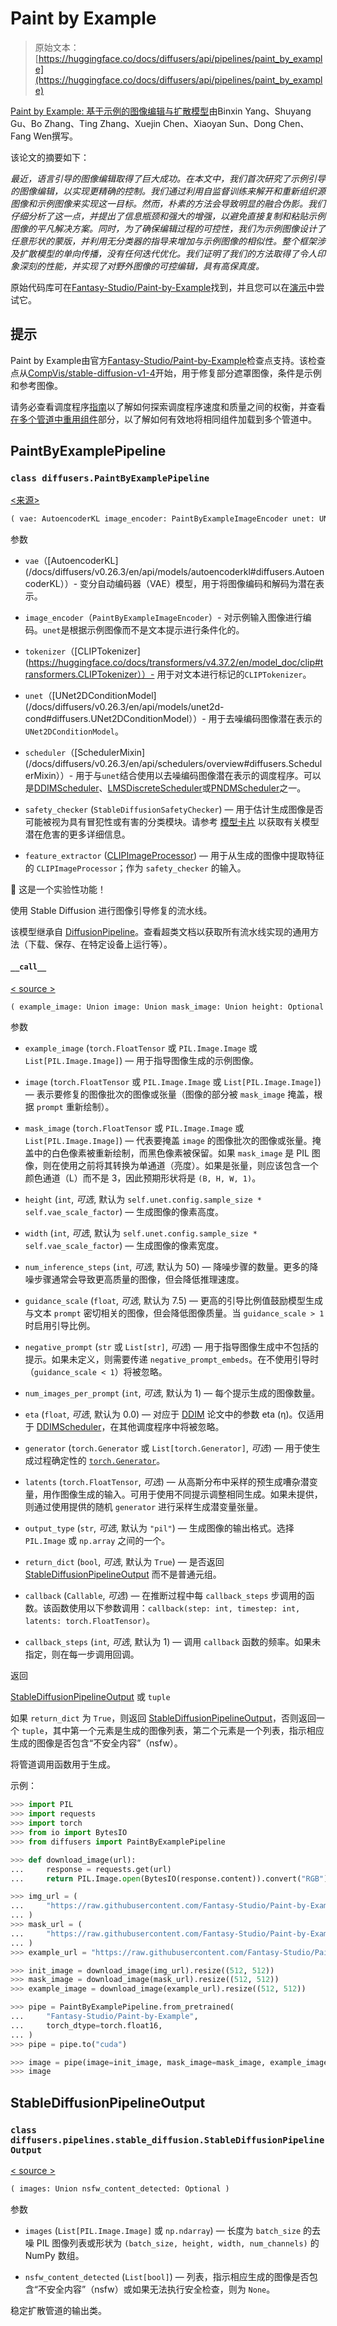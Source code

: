 # Paint by Example

> 原始文本：[https://huggingface.co/docs/diffusers/api/pipelines/paint_by_example](https://huggingface.co/docs/diffusers/api/pipelines/paint_by_example)

[Paint by Example: 基于示例的图像编辑与扩散模型](https://huggingface.co/papers/2211.13227)由Binxin Yang、Shuyang Gu、Bo Zhang、Ting Zhang、Xuejin Chen、Xiaoyan Sun、Dong Chen、Fang Wen撰写。

该论文的摘要如下：

*最近，语言引导的图像编辑取得了巨大成功。在本文中，我们首次研究了示例引导的图像编辑，以实现更精确的控制。我们通过利用自监督训练来解开和重新组织源图像和示例图像来实现这一目标。然而，朴素的方法会导致明显的融合伪影。我们仔细分析了这一点，并提出了信息瓶颈和强大的增强，以避免直接复制和粘贴示例图像的平凡解决方案。同时，为了确保编辑过程的可控性，我们为示例图像设计了任意形状的蒙版，并利用无分类器的指导来增加与示例图像的相似性。整个框架涉及扩散模型的单向传播，没有任何迭代优化。我们证明了我们的方法取得了令人印象深刻的性能，并实现了对野外图像的可控编辑，具有高保真度。*

原始代码库可在[Fantasy-Studio/Paint-by-Example](https://github.com/Fantasy-Studio/Paint-by-Example)找到，并且您可以在[演示](https://huggingface.co/spaces/Fantasy-Studio/Paint-by-Example)中尝试它。

## 提示

Paint by Example由官方[Fantasy-Studio/Paint-by-Example](https://huggingface.co/Fantasy-Studio/Paint-by-Example)检查点支持。该检查点从[CompVis/stable-diffusion-v1-4](https://huggingface.co/CompVis/stable-diffusion-v1-4)开始，用于修复部分遮罩图像，条件是示例和参考图像。

请务必查看调度程序[指南](../../using-diffusers/schedulers)以了解如何探索调度程序速度和质量之间的权衡，并查看[在多个管道中重用组件](../../using-diffusers/loading#reuse-components-across-pipelines)部分，以了解如何有效地将相同组件加载到多个管道中。

## PaintByExamplePipeline

### `class diffusers.PaintByExamplePipeline`

[<来源>](https://github.com/huggingface/diffusers/blob/v0.26.3/src/diffusers/pipelines/paint_by_example/pipeline_paint_by_example.py#L151)

```py
( vae: AutoencoderKL image_encoder: PaintByExampleImageEncoder unet: UNet2DConditionModel scheduler: Union safety_checker: StableDiffusionSafetyChecker feature_extractor: CLIPImageProcessor requires_safety_checker: bool = False )
```

参数

+   `vae`（[AutoencoderKL](/docs/diffusers/v0.26.3/en/api/models/autoencoderkl#diffusers.AutoencoderKL））- 变分自动编码器（VAE）模型，用于将图像编码和解码为潜在表示。

+   `image_encoder`（`PaintByExampleImageEncoder`）- 对示例输入图像进行编码。`unet`是根据示例图像而不是文本提示进行条件化的。

+   `tokenizer`（[CLIPTokenizer](https://huggingface.co/docs/transformers/v4.37.2/en/model_doc/clip#transformers.CLIPTokenizer））- 用于对文本进行标记的`CLIPTokenizer`。

+   `unet`（[UNet2DConditionModel](/docs/diffusers/v0.26.3/en/api/models/unet2d-cond#diffusers.UNet2DConditionModel））- 用于去噪编码图像潜在表示的`UNet2DConditionModel`。

+   `scheduler`（[SchedulerMixin](/docs/diffusers/v0.26.3/en/api/schedulers/overview#diffusers.SchedulerMixin））- 用于与`unet`结合使用以去噪编码图像潜在表示的调度程序。可以是[DDIMScheduler](/docs/diffusers/v0.26.3/en/api/schedulers/ddim#diffusers.DDIMScheduler)、[LMSDiscreteScheduler](/docs/diffusers/v0.26.3/en/api/schedulers/lms_discrete#diffusers.LMSDiscreteScheduler)或[PNDMScheduler](/docs/diffusers/v0.26.3/en/api/schedulers/pndm#diffusers.PNDMScheduler)之一。

+   `safety_checker` (`StableDiffusionSafetyChecker`) — 用于估计生成图像是否可能被视为具有冒犯性或有害的分类模块。请参考 [模型卡片](https://huggingface.co/runwayml/stable-diffusion-v1-5) 以获取有关模型潜在危害的更多详细信息。

+   `feature_extractor` ([CLIPImageProcessor](https://huggingface.co/docs/transformers/v4.37.2/en/model_doc/clip#transformers.CLIPImageProcessor)) — 用于从生成的图像中提取特征的 `CLIPImageProcessor`；作为 `safety_checker` 的输入。

🧪 这是一个实验性功能！

使用 Stable Diffusion 进行图像引导修复的流水线。

该模型继承自 [DiffusionPipeline](/docs/diffusers/v0.26.3/en/api/pipelines/overview#diffusers.DiffusionPipeline)。查看超类文档以获取所有流水线实现的通用方法（下载、保存、在特定设备上运行等）。

#### `__call__`

[< source >](https://github.com/huggingface/diffusers/blob/v0.26.3/src/diffusers/pipelines/paint_by_example/pipeline_paint_by_example.py#L388)

```py
( example_image: Union image: Union mask_image: Union height: Optional = None width: Optional = None num_inference_steps: int = 50 guidance_scale: float = 5.0 negative_prompt: Union = None num_images_per_prompt: Optional = 1 eta: float = 0.0 generator: Union = None latents: Optional = None output_type: Optional = 'pil' return_dict: bool = True callback: Optional = None callback_steps: int = 1 ) → export const metadata = 'undefined';StableDiffusionPipelineOutput or tuple
```

参数

+   `example_image` (`torch.FloatTensor` 或 `PIL.Image.Image` 或 `List[PIL.Image.Image]`) — 用于指导图像生成的示例图像。

+   `image` (`torch.FloatTensor` 或 `PIL.Image.Image` 或 `List[PIL.Image.Image]`) — 表示要修复的图像批次的图像或张量（图像的部分被 `mask_image` 掩盖，根据 `prompt` 重新绘制）。

+   `mask_image` (`torch.FloatTensor` 或 `PIL.Image.Image` 或 `List[PIL.Image.Image]`) — 代表要掩盖 `image` 的图像批次的图像或张量。掩盖中的白色像素被重新绘制，而黑色像素被保留。如果 `mask_image` 是 PIL 图像，则在使用之前将其转换为单通道（亮度）。如果是张量，则应该包含一个颜色通道（L）而不是 3，因此预期形状将是 `(B, H, W, 1)`。

+   `height` (`int`, *可选*, 默认为 `self.unet.config.sample_size * self.vae_scale_factor`) — 生成图像的像素高度。

+   `width` (`int`, *可选*, 默认为 `self.unet.config.sample_size * self.vae_scale_factor`) — 生成图像的像素宽度。

+   `num_inference_steps` (`int`, *可选*, 默认为 50) — 降噪步骤的数量。更多的降噪步骤通常会导致更高质量的图像，但会降低推理速度。

+   `guidance_scale` (`float`, *可选*, 默认为 7.5) — 更高的引导比例值鼓励模型生成与文本 `prompt` 密切相关的图像，但会降低图像质量。当 `guidance_scale > 1` 时启用引导比例。

+   `negative_prompt` (`str` 或 `List[str]`, *可选*) — 用于指导图像生成中不包括的提示。如果未定义，则需要传递 `negative_prompt_embeds`。在不使用引导时（`guidance_scale < 1`）将被忽略。

+   `num_images_per_prompt` (`int`, *可选*, 默认为 1) — 每个提示生成的图像数量。

+   `eta` (`float`, *可选*, 默认为 0.0) — 对应于 [DDIM](https://arxiv.org/abs/2010.02502) 论文中的参数 eta (η)。仅适用于 [DDIMScheduler](/docs/diffusers/v0.26.3/en/api/schedulers/ddim#diffusers.DDIMScheduler)，在其他调度程序中将被忽略。

+   `generator` (`torch.Generator` 或 `List[torch.Generator]`, *可选*) — 用于使生成过程确定性的 [`torch.Generator`](https://pytorch.org/docs/stable/generated/torch.Generator.html)。

+   `latents` (`torch.FloatTensor`, *可选*) — 从高斯分布中采样的预生成嘈杂潜变量，用作图像生成的输入。可用于使用不同提示调整相同生成。如果未提供，则通过使用提供的随机 `generator` 进行采样生成潜变量张量。

+   `output_type` (`str`, *可选*, 默认为 `"pil"`) — 生成图像的输出格式。选择 `PIL.Image` 或 `np.array` 之间的一个。

+   `return_dict` (`bool`, *可选*, 默认为 `True`) — 是否返回 [StableDiffusionPipelineOutput](/docs/diffusers/v0.26.3/en/api/pipelines/stable_diffusion/upscale#diffusers.pipelines.stable_diffusion.StableDiffusionPipelineOutput) 而不是普通元组。

+   `callback` (`Callable`, *可选*) — 在推断过程中每 `callback_steps` 步调用的函数。该函数使用以下参数调用：`callback(step: int, timestep: int, latents: torch.FloatTensor)`。

+   `callback_steps` (`int`, *可选*, 默认为 1) — 调用 `callback` 函数的频率。如果未指定，则在每一步调用回调。

返回

[StableDiffusionPipelineOutput](/docs/diffusers/v0.26.3/en/api/pipelines/stable_diffusion/upscale#diffusers.pipelines.stable_diffusion.StableDiffusionPipelineOutput) 或 `tuple`

如果 `return_dict` 为 `True`，则返回 [StableDiffusionPipelineOutput](/docs/diffusers/v0.26.3/en/api/pipelines/stable_diffusion/upscale#diffusers.pipelines.stable_diffusion.StableDiffusionPipelineOutput)，否则返回一个 `tuple`，其中第一个元素是生成的图像列表，第二个元素是一个列表，指示相应生成的图像是否包含“不安全内容”（nsfw）。

将管道调用函数用于生成。

示例：

```py
>>> import PIL
>>> import requests
>>> import torch
>>> from io import BytesIO
>>> from diffusers import PaintByExamplePipeline

>>> def download_image(url):
...     response = requests.get(url)
...     return PIL.Image.open(BytesIO(response.content)).convert("RGB")

>>> img_url = (
...     "https://raw.githubusercontent.com/Fantasy-Studio/Paint-by-Example/main/examples/image/example_1.png"
... )
>>> mask_url = (
...     "https://raw.githubusercontent.com/Fantasy-Studio/Paint-by-Example/main/examples/mask/example_1.png"
... )
>>> example_url = "https://raw.githubusercontent.com/Fantasy-Studio/Paint-by-Example/main/examples/reference/example_1.jpg"

>>> init_image = download_image(img_url).resize((512, 512))
>>> mask_image = download_image(mask_url).resize((512, 512))
>>> example_image = download_image(example_url).resize((512, 512))

>>> pipe = PaintByExamplePipeline.from_pretrained(
...     "Fantasy-Studio/Paint-by-Example",
...     torch_dtype=torch.float16,
... )
>>> pipe = pipe.to("cuda")

>>> image = pipe(image=init_image, mask_image=mask_image, example_image=example_image).images[0]
>>> image
```

## StableDiffusionPipelineOutput

### `class diffusers.pipelines.stable_diffusion.StableDiffusionPipelineOutput`

[< source >](https://github.com/huggingface/diffusers/blob/v0.26.3/src/diffusers/pipelines/stable_diffusion/pipeline_output.py#L10)

```py
( images: Union nsfw_content_detected: Optional )
```

参数

+   `images` (`List[PIL.Image.Image]` 或 `np.ndarray`) — 长度为 `batch_size` 的去噪 PIL 图像列表或形状为 `(batch_size, height, width, num_channels)` 的 NumPy 数组。

+   `nsfw_content_detected` (`List[bool]`) — 列表，指示相应生成的图像是否包含“不安全内容”（nsfw）或如果无法执行安全检查，则为 `None`。

稳定扩散管道的输出类。
